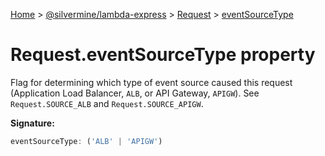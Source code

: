 [Home](./index) &gt; [@silvermine/lambda-express](./lambda-express.md) &gt; [Request](./lambda-express.request.md) &gt; [eventSourceType](./lambda-express.request.eventsourcetype.md)

# Request.eventSourceType property

Flag for determining which type of event source caused this request (Application Load Balancer, `ALB`<!-- -->, or API Gateway, `APIGW`<!-- -->). See `Request.SOURCE_ALB` and `Request.SOURCE_APIGW`<!-- -->.

**Signature:**
```javascript
eventSourceType: ('ALB' | 'APIGW')
```
